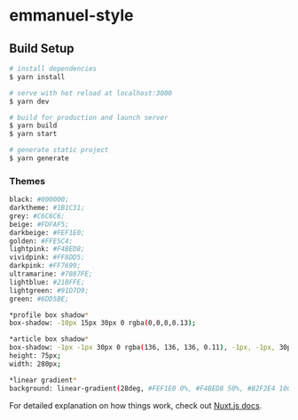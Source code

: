 # emmanuel-style

## Build Setup

```bash
# install dependencies
$ yarn install

# serve with hot reload at localhost:3000
$ yarn dev

# build for production and launch server
$ yarn build
$ yarn start

# generate static project
$ yarn generate
```

### Themes

```bash
black: #000000;
darktheme: #1B1C31;
grey: #C6C6C6;
beige: #FDFAF5;
darkbeige: #FEF1E0;
golden: #FFE5C4;
lightpink: #F4BED8;
vividpink: #FF8DD5;
darkpink: #FF7699;
ultramarine: #7887FE;
lightblue: #21BFFE;
lightgreen: #91D7D9;
green: #6DD5BE;

*profile box shadow*
box-shadow: -10px 15px 30px 0 rgba(0,0,0,0.13);

*article box shadow*
box-shadow: -1px -1px 30px 0 rgba(136, 136, 136, 0.11), -1px, -1px, 30px, 0 rgba(49,49,49,0.9);
height: 75px;
width: 280px;

*linear gradient*
background: linear-gradient(28deg, #FEF1E0 0%, #F4BED8 50%, #B2F2E4 100%);
```

For detailed explanation on how things work, check out [Nuxt.js docs](https://nuxtjs.org).
